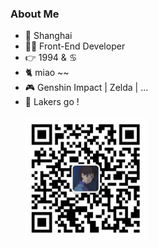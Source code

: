 ### About Me

- 📍 Shanghai
- 👨‍💻‍ Front-End Developer
- 👉 1994 & ♋️
- 🐈 miao ~~
- 🎮 Genshin Impact | Zelda | ...
- 🏀 Lakers go !

<img src="./src/wechat.jpeg" style="width:200px; margin-left: 20px;" align='left' />

